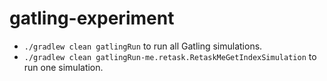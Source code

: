 # gatling-experiment

* `./gradlew clean gatlingRun` to run all Gatling simulations.
* `./gradlew clean gatlingRun-me.retask.RetaskMeGetIndexSimulation` to run one simulation.

